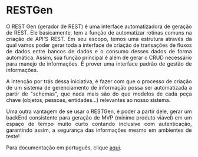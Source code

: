 <div style="text-align: justify">

# RESTGen

O REST Gen (gerador de REST) é uma interface automatizadora de geração de REST. Ele basicamente, tem a função de automatizar rotinas comuns na criação de API'S REST. Em seu escopo, temos uma estrutura através da qual vamos poder gerar toda a interface de criação de transações de fluxos de dados entre bancos de dados e o consumo desses dados de forma automática. Assim, sua função principal é além de gerar o CRUD necessário para manejo de informações. É prover uma interface padrão de gestão de informações.

A intenção por trás dessa iniciativa, é fazer com que o processo de criação de um sistema de gerenciamento de informação possa ser automatizada a partir de "schemas", que nada mais são do que modelos de cada peça chave (objetos, pessoas, entidades…) relevantes ao nosso sistema.

Uma outra vantagem de se usar o RESTGen, é poder a partir dele, gerar um backEnd consistente para geração de MVP (mínimo produto viável) em um espaço de tempo muito curto contando inclusive com autenticação, garantindo assim, a segurança das informações mesmo em ambientes de teste!

Para documentação em português, clique [aqui](./docs/pt-BR/README.md).

</div>
